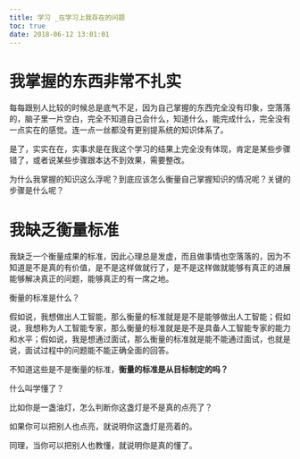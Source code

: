```yaml
---
title: 学习 _在学习上我存在的问题
toc: true
date: 2018-06-12 13:01:01
---
```


# 我掌握的东西非常不扎实

每每跟别人比较的时候总是底气不足，因为自己掌握的东西完全没有印象，空落落的，脑子里一片空白，完全不知道自己会什么，知道什么，能完成什么，完全没有一点实在的感觉。连一点一丝都没有更别提系统的知识体系了。

是了，实实在在，实事求是在我这个学习的结果上完全没有体现，肯定是某些步骤错了，或者说某些步骤跟本达不到效果，需要整改。

为什么我掌握的知识这么浮呢？到底应该怎么衡量自己掌握知识的情况呢？关键的步骤是什么呢？

# 我缺乏衡量标准

我缺乏一个衡量成果的标准，因此心理总是发虚，而且做事情也空落落的，因为不知道是不是真的有价值，是不是这样做就行了，是不是这样做就能够有真正的进展能够解决真正的问题，能够真正的有一席之地。

衡量的标准是什么？

假如说，我想做出人工智能，那么衡量的标准就是是不是能够做出人工智能；假如说，我想称为人工智能专家，那么衡量的标准就是是不是具备人工智能专家的能力和水平；假如说，我是想通过面试，那么衡量的标准就是能不能通过面试，也就是说，面试过程中的问题能不能正确全面的回答。

不知道这些是不是衡量的标准，**衡量的标准是从目标制定的吗？**



什么叫学懂了？

比如你是一盏油灯，怎么判断你这盏灯是不是真的点亮了？

如果你可以把别人也点亮，就说明你这盏灯是亮着的。

同理，当你可以把别人也教懂，就说明你是真的懂了。
